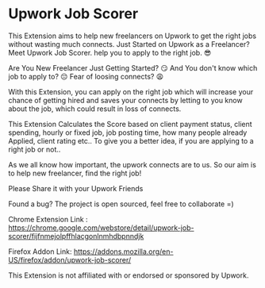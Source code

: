# Upwork Job Scorer

This Extension aims to help new freelancers on Upwork to get the right jobs without wasting much connects.
Just Started on Upwork as a Freelancer? Meet Upwork Job Scorer. help you to apply to the right job. 😎

Are You New Freelancer Just Getting Started? 😏
And You don't know which job to apply to? 😔
Fear of loosing connects? 😩

With this Extension, you can apply on the right job which will increase your chance of getting hired and saves your connects by letting to you know about the job, which could result in loss of connects.

This Extension Calculates the Score based on client payment status, client spending, hourly or fixed job, job posting time, how many people already Applied, client rating etc.. To give you a better idea, if you are applying to a right job or not.. 

As we all know how important, the upwork connects are to us. So our aim is to help new freelancer, find the right job!

Please Share it with your Upwork Friends 

Found a bug? The project is open sourced, feel free to collaborate =)

Chrome Extension Link : https://chrome.google.com/webstore/detail/upwork-job-scorer/fijfnmejolpffhlacgonlnmhdbpnndjk

Firefox Addon Link: https://addons.mozilla.org/en-US/firefox/addon/upwork-job-scorer/

This Extension is not affiliated with or endorsed or sponsored by Upwork.
